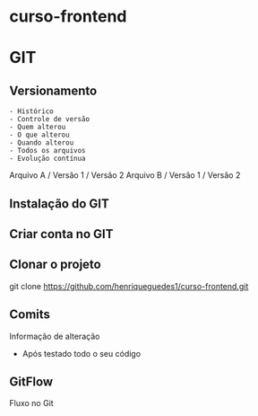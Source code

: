 # curso-frontend

# GIT 
## Versionamento 
    - Histórico 
    - Controle de versão 
    - Quem alterou
    - O que alterou
    - Quando alterou
    - Todos os arquivos 
    - Evolução contínua 


Arquivo A   / Versão 1 / Versão 2
Arquivo B   / Versão 1 / Versão 2

## Instalação do GIT

## Criar conta no GIT

## Clonar o projeto 
git clone https://github.com/henriqueguedes1/curso-frontend.git

## Comits
Informação de alteração
- Após testado todo o seu código 

## GitFlow
Fluxo no Git
